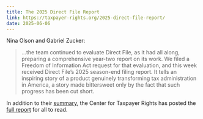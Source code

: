 ```yaml
---
title: The 2025 Direct File Report
link: https://taxpayer-rights.org/2025-direct-file-report/
date: 2025-06-06
---
```


Nina Olson and Gabriel Zucker:

> …the team continued to evaluate Direct File, as it had all along, preparing a comprehensive year-two report on its work. We filed a Freedom of Information Act request for that evaluation, and this week received Direct File’s 2025 season-end filing report. It tells an inspiring story of a product genuinely transforming tax administration in America, a story made bittersweet only by the fact that such progress has been cut short.

In addition to their [summary](https://taxpayer-rights.org/2025-direct-file-report/), the Center for Taxpayer Rights has posted the [full report](https://taxpayer-rights.org/wp-content/uploads/2025/06/2025-14762.pdf) for all to read.
